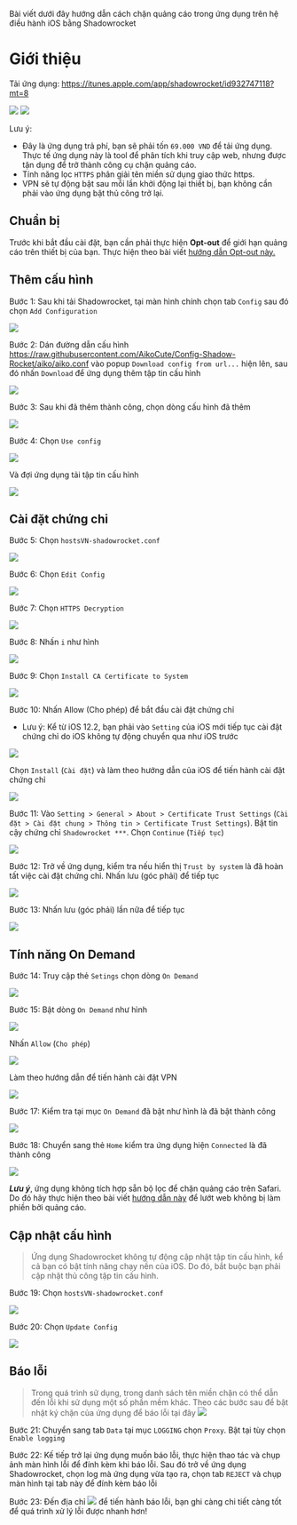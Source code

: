 Bài viết dưới đây hướng dẫn cách chặn quảng cáo trong ứng dụng trên hệ điều hành iOS bằng Shadowrocket

# Giới thiệu

Tải ứng dụng: https://itunes.apple.com/app/shadowrocket/id932747118?mt=8

![](https://is1-ssl.mzstatic.com/image/thumb/Purple123/v4/84/3d/7f/843d7f23-fdd5-97c2-d7c4-5981ba9542fd/mzl.syhpxhsl.png/300x0w.jpg) ![](https://is1-ssl.mzstatic.com/image/thumb/Purple113/v4/04/f0/cb/04f0cb89-e5f4-da3b-a818-90bbfed5e2f4/mzl.uairddum.png/300x0w.jpg)

Lưu ý:
* Đây là ứng dụng trả phí, bạn sẽ phải tốn `69.000 VND` để tải ứng dụng. Thực tế ứng dụng này là tool để phân tích khi truy cập web, nhưng được tận dụng để trở thành công cụ chặn quảng cáo.
* Tính năng lọc `HTTPS` phân giải tên miền sử dụng giao thức https.
* VPN sẽ tự động bật sau mỗi lần khởi động lại thiết bị, bạn không cần phải vào ứng dụng bật thủ công trở lại.

## Chuẩn bị

Trước khi bắt đầu cài đặt, bạn cần phải thực hiện **Opt-out** để giới hạn quảng cáo trên thiết bị của bạn. Thực hiện theo bài viết [hướng dẫn Opt-out này.](https://github.com/AikoCute/Config-Shadow-Rocket/wiki)

## Thêm cấu hình

Bước 1: Sau khi tải Shadowrocket, tại màn hình chính chọn tab `Config` sau đó chọn `Add Configuration`

![](https://raw.githubusercontent.com/AikoCute/Config-Shadow-Rocket/aiko/image/img_Shadowrocket_B01.jpg)

Bước 2: Dán đường dẫn cấu hình https://raw.githubusercontent.com/AikoCute/Config-Shadow-Rocket/aiko/aiko.conf vào popup `Download config from url...` hiện lên, sau đó nhấn `Download` để ứng dụng thêm tập tin cấu hình

![](https://raw.githubusercontent.com/AikoCute/Config-Shadow-Rocket/aiko/image/img_Shadowrocket_B02.jpg)

Bước 3: Sau khi đã thêm thành công, chọn dòng cấu hình đã thêm

![](https://raw.githubusercontent.com/AikoCute/Config-Shadow-Rocket/aiko/image/img_Shadowrocket_B03.jpg)

Bước 4: Chọn `Use config`

![](https://raw.githubusercontent.com/AikoCute/Config-Shadow-Rocket/aiko/image/img_Shadowrocket_B04.jpg)

Và đợi ứng dụng tải tập tin cấu hình

![](https://raw.githubusercontent.com/AikoCute/Config-Shadow-Rocket/aiko/image/img_Shadowrocket_B04-1.png)

## Cài đặt chứng chỉ

Bước 5: Chọn `hostsVN-shadowrocket.conf`

![](https://raw.githubusercontent.com/AikoCute/Config-Shadow-Rocket/aiko/image/img_Shadowrocket_B05.jpg)

Bước 6: Chọn `Edit Config`

![](https://raw.githubusercontent.com/AikoCute/Config-Shadow-Rocket/aiko/image/img_Shadowrocket_B06.jpg)

Bước 7: Chọn `HTTPS Decryption`

![](https://raw.githubusercontent.com/AikoCute/Config-Shadow-Rocket/aiko/image/img_Shadowrocket_B07.jpg)

Bước 8: Nhấn `i` như hình

![](https://raw.githubusercontent.com/AikoCute/Config-Shadow-Rocket/aiko/image/img_Shadowrocket_B08.jpg)

Bước 9: Chọn `Install CA Certificate to System`

![](https://raw.githubusercontent.com/AikoCute/Config-Shadow-Rocket/aiko/image/img_Shadowrocket_B09.jpg)

Bước 10: Nhấn Allow (Cho phép) để bắt đầu cài đặt chứng chỉ

* Lưu ý: Kể từ iOS 12.2, bạn phải vào `Setting` của iOS mới tiếp tục cài đặt chứng chỉ do iOS không tự động chuyển qua như iOS trước

![](https://raw.githubusercontent.com/AikoCute/Config-Shadow-Rocket/aiko/image/img_Shadowrocket_B10.jpg)

Chọn `Install` (`Cài đặt`) và làm theo hướng dẫn của iOS để tiến hành cài đặt chứng chỉ

![](https://raw.githubusercontent.com/AikoCute/Config-Shadow-Rocket/aiko/image/img_Shadowrocket_B10-1.jpg)

Bước 11: Vào `Setting > General > About > Certificate Trust Settings` (`Cài đặt > Cài đặt chung > Thông tin > Certificate Trust Settings`). Bật tin cậy chứng chỉ `Shadowrocket ***`. Chọn `Continue` (`Tiếp tục`)

![](https://raw.githubusercontent.com/AikoCute/Config-Shadow-Rocket/aiko/image/img_Shadowrocket_B11.jpg)

Bước 12: Trở về ứng dụng, kiểm tra nếu hiển thị `Trust by system` là đã hoàn tất việc cài đặt chứng chỉ. Nhấn lưu (góc phải) để tiếp tục

![](https://raw.githubusercontent.com/AikoCute/Config-Shadow-Rocket/aiko/image/img_Shadowrocket_B12.jpg)

Bước 13: Nhấn lưu (góc phải) lần nữa để tiếp tục

![](https://raw.githubusercontent.com/AikoCute/Config-Shadow-Rocket/aiko/image/img_Shadowrocket_B13.jpg)

## Tính năng On Demand

Bước 14: Truy cập thẻ `Setings` chọn dòng `On Demand`

![](https://raw.githubusercontent.com/AikoCute/Config-Shadow-Rocket/aiko/image/img_Shadowrocket_B14.jpg)

Bước 15: Bật dòng `On Demand` như hình

![](https://raw.githubusercontent.com/AikoCute/Config-Shadow-Rocket/aiko/image/img_Shadowrocket_B15.jpg)

Nhấn `Allow` (`Cho phép`)

![](https://raw.githubusercontent.com/AikoCute/Config-Shadow-Rocket/aiko/image/img_Shadowrocket_B16.jpg)

Làm theo hướng dẫn để tiến hành cài đặt VPN

![](https://raw.githubusercontent.com/AikoCute/Config-Shadow-Rocket/aiko/image/img_Shadowrocket_B16-1.png)

Bước 17: Kiểm tra tại mục `On Demand` đã bật như hình là đã bật thành công

![](https://raw.githubusercontent.com/AikoCute/Config-Shadow-Rocket/aiko/image/img_Shadowrocket_B17.jpg)

Bước 18: Chuyển sang thẻ `Home` kiểm tra ứng dụng hiện `Connected` là đã thành công

![](https://raw.githubusercontent.com/AikoCute/Config-Shadow-Rocket/aiko/image/img_Shadowrocket_B18.jpg)

_**Lưu ý**_, ứng dụng không tích hợp sẵn bộ lọc để chặn quảng cáo trên Safari. Do đó hãy thực hiện theo bài viết [hướng dẫn này](https://github.com/bigdargon/hostsVN/wiki/Adguard) để lướt web không bị làm phiền bởi quảng cáo.

## Cập nhật cấu hình

> Ứng dụng Shadowrocket không tự động cập nhật tập tin cấu hình, kể cả bạn có bật tính năng chạy nền của iOS. Do đó, bắt buộc bạn phải cập nhật thủ công tập tin cấu hình.

Bước 19: Chọn `hostsVN-shadowrocket.conf`

![](https://raw.githubusercontent.com/AikoCute/Config-Shadow-Rocket/aiko/image/img_Shadowrocket_B19.jpg)

Bước 20: Chọn `Update Config`

![](https://raw.githubusercontent.com/AikoCute/Config-Shadow-Rocket/aiko/image/img_Shadowrocket_B20.jpg)

## Báo lỗi

> Trong quá trình sử dụng, trong danh sách tên miền chặn có thể dẫn đến lỗi khi sử dụng một số phần mềm khác. Theo các bước sau để bật nhật ký chặn của ứng dụng để báo lỗi tại đây [![](https://img.shields.io/badge/MyTele-@AikocuteTele-blue.svg)](https://t.me/AikoCute_Player)

Bước 21: Chuyển sang tab `Data` tại mục `LOGGING` chọn `Proxy`. Bật tại tùy chọn `Enable logging`

Bước 22: Kế tiếp trở lại ứng dụng muốn báo lỗi, thực hiện thao tác và chụp ảnh màn hình lỗi để đính kèm khi báo lỗi. Sau đó trở về ứng dụng Shadowrocket, chọn log mà ứng dụng vừa tạo ra, chọn tab `REJECT` và chụp màn hình tại tab này để đính kèm báo lỗi

Bước 23: Đến địa chỉ [![](https://img.shields.io/badge/MyTele-@AikocuteTele-blue.svg)](https://t.me/AikoCute_Player) để tiến hành báo lỗi, bạn ghi càng chi tiết càng tốt để quá trình xử lý lỗi được nhanh hơn!